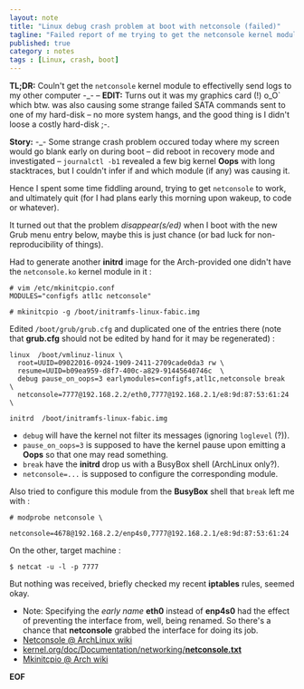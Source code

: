 ```yaml
---
layout: note
title: "Linux debug crash problem at boot with netconsole (failed)"
tagline: "Failed report of me trying to get the netconsole kernel module to work..."
published: true
category : notes
tags : [Linux, crash, boot]
---
```


__TL;DR:__ Couln't get the `netconsole` kernel module to effectivelly send logs to my other computer -\_- &ndash; __EDIT:__ Turns out it was my graphics card (!) o\_O\` which btw. was also causing some strange failed SATA commands sent to one of my hard-disk &ndash; no more system hangs, and the good thing is I didn't loose a costly hard-disk ;-.

__Story:__ -\_- Some strange crash problem occured today where my screen would
go blank early on during boot &ndash; did reboot in recovery mode and investigated
&ndash; `journalctl -b1` revealed a few big kernel __Oops__ with long stacktraces,
but I couldn't infer if and which module (if any) was causing it.

Hence I spent some time fiddling around, trying to get `netconsole` to work, and
ultimately quit (for I had plans early this morning upon wakeup, to code or whatever).

It turned out that the problem _disappear(s/ed)_ when I boot with the new Grub
menu entry below, maybe this is just chance (or bad luck for non-reproducibility
of things).

Had to generate another __initrd__ image for the Arch-provided one didn't have
the `netconsole.ko` kernel module in it :

    # vim /etc/mkinitcpio.conf
    MODULES="configfs atl1c netconsole"

    # mkinitcpio -g /boot/initramfs-linux-fabic.img

Edited `/boot/grub/grub.cfg` and duplicated one of the entries there
(note that __grub.cfg__ should not be edited by hand for it may be regenerated) :

    linux  /boot/vmlinuz-linux \
      root=UUID=09022016-0924-1909-2411-2709cade0da3 rw \
      resume=UUID=b09ea959-d8f7-400c-a829-91445640746c  \
      debug pause_on_oops=3 earlymodules=configfs,atl1c,netconsole break  \
      netconsole=7777@192.168.2.2/eth0,7777@192.168.2.1/e8:9d:87:53:61:24 \

    initrd  /boot/initramfs-linux-fabic.img

* `debug` will have the kernel not filter its messages (ignoring `loglevel` (?)).
* `pause_on_oops=3` is supposed to have the kernel pause upon emitting a __Oops__
so that one may read something.
* `break` have the __initrd__ drop us with a BusyBox shell (ArchLinux only?).
* `netconsole=...` is supposed to configure the corresponding module.

Also tried to configure this module from the __BusyBox__ shell that `break` left
me with :

    # modprobe netconsole \
        netconsole=4678@192.168.2.2/enp4s0,7777@192.168.2.1/e8:9d:87:53:61:24

On the other, target machine :

    $ netcat -u -l -p 7777

But nothing was received, briefly checked my recent __iptables__ rules, seemed okay.

* Note: Specifying the _early name_ __eth0__ instead of __enp4s0__ had the effect of
preventing the interface from, well, being renamed.  So there's a chance that __netconsole__
grabbed the interface for doing its job.
* [Netconsole @ ArchLinux wiki](https://wiki.archlinux.org/index.php/Netconsole)
* [kernel.org/doc/Documentation/networking/__netconsole.txt__](https://www.kernel.org/doc/Documentation/networking/netconsole.txt)
* [Mkinitcpio @ Arch wiki](https://wiki.archlinux.org/index.php/Mkinitcpio)

__EOF__
